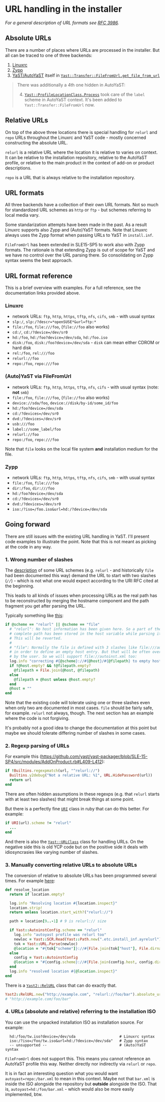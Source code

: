 # URL handling in the installer

*For a general description of URL formats see [RFC 3986](https://www.rfc-editor.org/rfc/rfc3986#section-3).*

## Absolute URLs

There are a number of places where URLs are processed in the installer. But
all can be traced to one of three backends:

1. [Linuxrc](https://en.opensuse.org/SDB:Linuxrc#Parameter_Reference)
2. [Zypp](https://doc.opensuse.org/projects/libzypp/HEAD/classzypp_1_1media_1_1MediaManager.html#MediaAccessUrl)
3. [YaST/AutoYaST](https://doc.opensuse.org/projects/autoyast/#Commandline-ay) itself in [`Yast::Transfer::FileFromUrl.get_file_from_url`](https://github.com/yast/yast-installation/blob/b950b062729d98d11d98609cba829bbc39355143/src/lib/transfer/file_from_url.rb#L76-L92)

> There was additionally a 4th one hidden in AutoYaST:
> 
> 4. [`Yast::ProfileLocationClass.Process`](https://github.com/yast/yast-autoinstallation/blob/SLE-15-SP4/src/modules/ProfileLocation.rb#L101-L116)
>   took care of the `label` scheme in AutoYaST context. It's been added to `Yast::Transfer::FileFromUrl` now.

## Relative URLs

On top of the above three locations there is special handling for `relurl`
and `repo` URLs throughout the Linuxrc and YaST code - mostly concerned constructing the absolute URL.

`relurl` is a relative URL where the location it is relative to varies on
context. It can be relative to the installation repository, relative to the
AutoYaST profile, or relative to the main product in the context of add-on
or product descriptions.

`repo` is a URL that is always relative to the installation repository.

## URL formats

All three backends have a collection of their own URL formats. Not so much for
standardized URL schemes as `http` or `ftp` - but schemes referring to local
media vary.

Some standarization attempts have been made in the past. As a result Linuxrc
supports also Zypp and (Auto)YaST formats. Note that Linuxrc always uses the Zypp format
when passing URLs to YaST in `install.inf`.

`FileFromUrl` has been extended in SLE15-SP5 to work also with Zypp formats. The
rationale is that extending Zypp is out of scope for YaST and we have no
control over the URL parsing there. So consolidating on Zypp syntax seems
the best approach.

## URL format reference

This is a brief overview with examples. For a full reference, see the documentation links provided above.

### Linuxrc

- network URLs: `ftp`, `http`, `https`, `tftp`, `nfs`, `cifs`, `smb` - with usual syntax
- `slp:/`, `slp:/?descr=*openSUSE*&url=ftp:*`
- `file:/foo`, `file:///foo`, (`file://foo` also works)
- `cd:/`, `cd:/?device=/dev/sr0`
- `hd:/foo`, `hd:/foo?device=/dev/sda`, `hd:/foo.iso`
- `disk:/foo`, `disk:/foo?device=/dev/sda` - `disk` can mean either CDROM or hard disk
- `rel:/foo`, `rel:///foo`
- `relurl://foo`
- `repo:/foo`, `repo:///foo`

### (Auto)YaST via FileFromUrl

- network URLs: `ftp`, `http`, `https`, `tftp`, `nfs`, `cifs` - with usual syntax (note: **not** `smb`)
- `file:/foo`, `file:///foo`, (`file://foo` also works)
- `device://sda/foo`, `device://disk/by-id/some_id/foo`
- `hd:/foo?device=/dev/sda`
- `cd:/?devices=/dev/sr0`
- `dvd:/?devices=/dev/sr0`
- `usb:///foo`
- `label://some_label/foo`
- `relurl://foo`
- `repo:/foo`, `repo:///foo`

Note that `file` looks on the local file system **and** installation medium for the file.

### Zypp

- network URLs: `ftp`, `http`, `https`, `tftp`, `nfs`, `cifs`, `smb` - with usual syntax
- `file:/foo`, `file:///foo`
- `dir:/foo`, `dir:///foo`
- `hd:/foo?device=/dev/sda`
- `cd:/?devices=/dev/sr0`
- `dvd:/?devices=/dev/sr0`
- `iso:/?iso=/foo.iso&url=hd:/?device=/dev/sda`

## Going forward

There are still issues with the existing URL handling in YaST. I'll present
code examples to illustrate the point. Note that this is not meant as picking at the code in any way.

### 1. Wrong number of slashes

The [description](https://doc.opensuse.org/projects/autoyast/#Commandline-ay) of some URL schemes (e.g. `relurl` - and historically `file`
had been documented this way)
demand the URL to start with two slashes (`//`) - which is not what one would expect according to the URI RFC cited at the beginning.

This leads to all kinds of issues when processing URLs as the real path has
to be reconstructed by merging the hostname component and the path fragment you get after parsing the URL.

Typically something like [this](https://github.com/yast/yast-autoinstallation/blob/695bc29ac79dae970dae63da55b624ec03a04e16/src/modules/AutoinstConfig.rb#L364-L379):

```ruby
if @scheme == "relurl" || @scheme == "file"
  # "relurl": No host information has been given here. So a part of the path or the
  # complete path has been stored in the host variable while parsing it.
  # This will be reverted.
  #
  # "file": Normally the file is defined with 3 slashes like file:///autoinst.xml
  # in order to define an empty host entry. But that will be often overseen
  # by the user. So we will support file://autoinst.xml too:
  log.info "correcting #{@scheme}://#{@host}/#{@filepath} to empty host entry"
  if !@host.empty? && !@filepath.empty?
    @filepath = File.join(@host, @filepath)
  else
    @filepath = @host unless @host.empty?
  end
  @host = ""
end
```

Note that the existing code will tolerate using one or three slashes even
when only two are documented in most cases. `file` should be fairly safe,
for example. `relurl` not always, though. The next section has an example
where the code is not forgiving.

It's probably not a good idea to change the documentation at this point but
maybe we should tolerate differing number of slashes in some cases.
 
### 2. Regexp parsing of URLs

For example this (https://github.com/yast/yast-packager/blob/SLE-15-SP4/src/modules/AddOnProduct.rb#L409-L412):

```ruby
if !Builtins.regexpmatch(url, "^relurl://")
  Builtins.y2debug("Not a relative URL: %1", URL.HidePassword(url))
  return url
end
```

There are often hidden assumptions in these regexps (e.g. that `relurl` starts with at least two slashes)
that might break things at some point.

But there is a perfectly fine [`URI`](https://docs.ruby-lang.org/en/master/URI.html) class
in ruby that can do this better. For example:

```ruby
if URI(url).scheme != "relurl"
  ...
end
```

And there is also the
[`Yast::URLClass`](https://github.com/yast/yast-yast2/blob/master/library/types/src/modules/URL.rb)
class for handling URLs. On the negative side this is old YCP code but on the
positive side it deals with idiosyncrasies like varying number of slashes.

### 3. Manually converting relative URLs to absolute URLs

The conversion of relative to absolute URLs has been programmed several times. For example [here](https://github.com/yast/yast-autoinstallation/blob/695bc29ac79dae970dae63da55b624ec03a04e16/src/lib/autoinstall/script.rb#L149-L168):

```ruby
def resolve_location
  return if location.empty?

  log.info "Resolving location #{location.inspect}"
  location.strip!
  return unless location.start_with?("relurl://")

  path = location[9..-1] # 9 is relurl:// size

  if Yast::AutoinstConfig.scheme == "relurl"
    log.info "autoyast profile was relurl too"
    newloc = Yast::SCR.Read(Yast::Path.new(".etc.install_inf.ayrelurl"))
    tok = Yast::URL.Parse(newloc)
    @location = "#{tok["scheme"]}://#{File.join(tok["host"], File.dirname(tok["path"]), path)}"
  else
    config = Yast::AutoinstConfig
    @location = "#{config.scheme}://#{File.join(config.host, config.directory, path)}"
  end
  log.info "resolved location #{@location.inspect}"
end
```

There is a [`Yast2::RelURL`](https://github.com/yast/yast-yast2/blob/master/library/general/src/lib/yast2/rel_url.rb) class that can do exactly that.

```ruby
Yast2::RelURL.new("http://example.com", "relurl://foo/bar").absolute_url.to_s
# "http://example.com/foo/bar"

```

### 4. URLs (absolute and relative) referring to the installation ISO

You can use the unpacked installation ISO as installation source. For example:

```
  hd:/foo/tw.iso?device=/dev/sda                    # Linuxrc syntax
  iso:/?iso=/foo/tw.iso&url=hd:/?device=/dev/sda"   # Zypp syntax
  -- unsupported --                                 # (Auto)YaST syntax
```

`FileFromUrl` does not support this. This means you cannot reference an
AutoYaST profile this way. Neither directly nor indirectly via `relurl` or
`repo`.

It is in fact an interesting question what you would want
`autoyast=repo:/bar.xml` to mean in this context. Maybe not that `bar.xml`
is inside the ISO alongside the repository but **outside** alongside the ISO. That is,
`autoyast=hd:/foo/bar.xml` - which would also be more easily implemented, btw.
